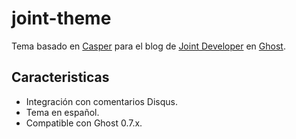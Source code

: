 # joint-theme

Tema basado en [Casper](https://github.com/TryGhost/Casper) para el blog de [Joint Developer](http://jointdeveloper.github.io/Aprendizaje-Web/) en [Ghost](http://github.com/tryghost/ghost/).

## Caracteristicas

* Integración con comentarios Disqus.
* Tema en español.
* Compatible con Ghost 0.7.x.